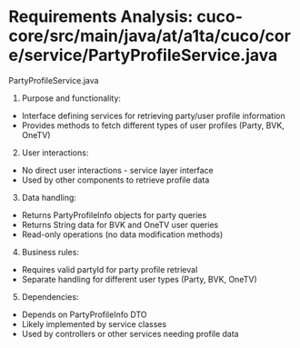 # Requirements Analysis: cuco-core/src/main/java/at/a1ta/cuco/core/service/PartyProfileService.java

PartyProfileService.java
1. Purpose and functionality:
- Interface defining services for retrieving party/user profile information
- Provides methods to fetch different types of user profiles (Party, BVK, OneTV)

2. User interactions:
- No direct user interactions - service layer interface
- Used by other components to retrieve profile data

3. Data handling:
- Returns PartyProfileInfo objects for party queries
- Returns String data for BVK and OneTV user queries
- Read-only operations (no data modification methods)

4. Business rules:
- Requires valid partyId for party profile retrieval
- Separate handling for different user types (Party, BVK, OneTV)

5. Dependencies:
- Depends on PartyProfileInfo DTO
- Likely implemented by service classes
- Used by controllers or other services needing profile data